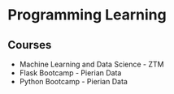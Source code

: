 # Programming Learning

## Courses

* Machine Learning and Data Science - ZTM
* Flask Bootcamp - Pierian Data
* Python Bootcamp - Pierian Data
